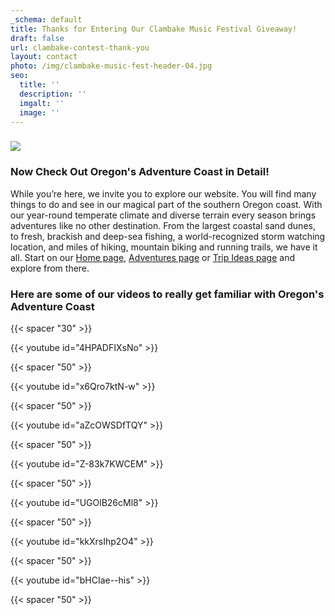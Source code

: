 ```yaml
---
_schema: default
title: Thanks for Entering Our Clambake Music Festival Giveaway!
draft: false
url: clambake-contest-thank-you
layout: contact
photo: /img/clambake-music-fest-header-04.jpg
seo:
  title: ''
  description: ''
  imgalt: ''
  image: ''
---
```

### ![](/img/thankyou-page-graphic-clambake.jpg)

### Now Check Out Oregon's Adventure Coast in Detail!

While you’re here, we invite you to explore our website. You will find many things to do and see in our magical part of the southern Oregon coast. With our year-round temperate climate and diverse terrain every season brings adventures like no other destination. From the largest coastal sand dunes, to fresh, brackish and deep-sea fishing, a world-recognized storm watching location, and miles of hiking, mountain biking and running trails, we have it all. Start on our [Home page](/),&nbsp;[Adventures page](/adventures)&nbsp;or [Trip Ideas page](/tripideas/) and explore from there.

### Here are some of our videos to really get familiar with Oregon's Adventure Coast

{{< spacer "30" >}}

{{< youtube id="4HPADFIXsNo" >}}

{{< spacer "50" >}}

{{< youtube id="x6Qro7ktN-w" >}}

{{< spacer "50" >}}

{{< youtube id="aZcOWSDfTQY" >}}

{{< spacer "50" >}}

{{< youtube id="Z-83k7KWCEM" >}}

{{< spacer "50" >}}

{{< youtube id="UGOlB26cMl8" >}}

{{< spacer "50" >}}

{{< youtube id="kkXrsIhp2O4" >}}

{{< spacer "50" >}}

{{< youtube id="bHCIae--his" >}}

{{< spacer "50" >}}